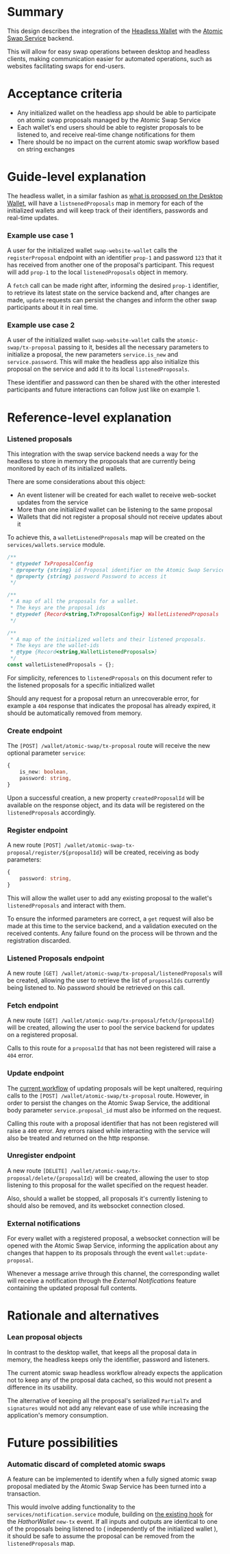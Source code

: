 # Summary
[summary]: #summary

This design describes the integration of the [Headless Wallet](https://github.com/HathorNetwork/hathor-wallet-headless) with the [Atomic Swap Service](https://github.com/HathorNetwork/hathor-atomic-swap-service) backend.

This will allow for easy swap operations between desktop and headless clients, making communication easier for automated operations, such as websites facilitating swaps for end-users.

# Acceptance criteria
[acceptance-criteria]: #acceptance-criteria

- Any initialized wallet on the headless app should be able to participate on atomic swap proposals managed by the Atomic Swap Service
- Each wallet's end users should be able to register proposals to be listened to, and receive real-time change notifications for them
- There should be no impact on the current atomic swap workflow based on string exchanges

# Guide-level explanation
[guide-level-explanation]: #guide-level-explanation

The headless wallet, in a similar fashion as [what is proposed on the Desktop Wallet](https://github.com/HathorNetwork/hathor-wallet/pull/361/files#diff-81b333677b8eb7fcc977d225072c1c10453c0aee095f9458885d7a553ef3579d), will have a `listnenedProposals` map in memory for each of the initialized wallets and will keep track of their identifiers, passwords and real-time updates.

### Example use case 1
A user for the initialized wallet `swap-website-wallet` calls the `registerProposal` endpoint with an identifier `prop-1` and password `123` that it has received from another one of the proposal's participant. This request will add `prop-1` to the local `listenedProposals` object in memory.

A `fetch` call can be made right after, informing the desired `prop-1` identifier, to retrieve its latest state on the service backend and, after changes are made,  `update` requests can persist the changes and inform the other swap participants about it in real time.

### Example use case 2
A user of the initialized wallet `swap-website-wallet` calls the `atomic-swap/tx-proposal` passing to it, besides all the necessary parameters to initialize a proposal, the new parameters `service.is_new` and `service.password`. This will make the headless app also initialize this proposal on the service and add it to its local `listenedProposals`.

These identifier and password can then be shared with the other interested participants and future interactions can follow just like on example 1.

# Reference-level explanation
[reference-level-explanation]: #reference-level-explanation

### Listened proposals
This integration with the swap service backend needs a way for the headless to store in memory the proposals that are currently being monitored by each of its initialized wallets.

There are some considerations about this object:
- An event listener will be created for each wallet to receive web-socket updates from the service
- More than one initialized wallet can be listening to the same proposal
- Wallets that did not register a proposal should not receive updates about it

To achieve this, a `walletListenedProposals` map will be created on the `services/wallets.service` module.
```js
/**
 * @typedef TxProposalConfig
 * @property {string} id Proposal identifier on the Atomic Swap Service
 * @property {string} password Password to access it
 */

/**
 * A map of all the proposals for a wallet.
 * The keys are the proposal ids
 * @typedef {Record<string,TxProposalConfig>} WalletListenedProposals
 */

/**
 * A map of the initialized wallets and their listened proposals.
 * The keys are the wallet-ids
 * @type {Record<string,WalletListenedProposals>}
 */
const walletListenedProposals = {};
```

For simplicity, references to `listenedProposals` on this document refer to the listened proposals for a specific initialized wallet

Should any request for a proposal return an unrecoverable error, for example a `404` response that indicates the proposal has already expired, it should be automatically removed from memory.

### Create endpoint
The `[POST] /wallet/atomic-swap/tx-proposal` route will receive the new optional parameter `service`:
```ts
{
	is_new: boolean,
	password: string,
}
```
Upon a successful creation, a new property `createdProposalId` will be available on the response object, and its data will be registered on the `listenedProposals` accordingly.

### Register endpoint
A new route `[POST] /wallet/atomic-swap-tx-proposal/register/${proposalId}` will be created, receiving as body parameters:
```ts
{
	password: string,
}
```
This will allow the wallet user to add any existing proposal to the wallet's `listenedProposals` and interact with them.

To ensure the informed parameters are correct, a `get` request will also be made at this time to the service backend, and a validation executed on the received contents. Any failure found on the process will be thrown and the registration discarded.

### Listened Proposals endpoint
A new route `[GET] /wallet/atomic-swap/tx-proposal/listenedProposals` will be created, allowing the user to retrieve the list of `proposalIds` currently being listened to. No password should be retrieved on this call.

### Fetch endpoint
A new route `[GET] /wallet/atomic-swap/tx-proposal/fetch/{proposalId}` will be created, allowing the user to pool the service backend for updates on a registered proposal.

Calls to this route for a `proposalId` that has not been registered will raise a `404` error.

### Update endpoint
The [current workflow](https://hathor.gitbook.io/hathor/guides/headless-wallet/atomic-swap#step-3-bob-updates-alices-partial-transaction) of updating proposals will be kept unaltered, requiring calls to the `[POST] /wallet/atomic-swap/tx-proposal` route. However, in order to persist the changes on the Atomic Swap Service, the additional body parameter `service.proposal_id` must also be informed on the request.

Calling this route with a proposal identifier that has not been registered will raise a `400` error. Any errors raised while interacting with the service will also be treated and returned on the http response.

### Unregister endpoint
A new route `[DELETE] /wallet/atomic-swap/tx-proposal/delete/{proposalId}` will be created, allowing the user to stop listening to this proposal for the wallet specified on the request header.

Also, should a wallet be stopped, all proposals it's currently listening to should also be removed, and its websocket connection closed.

### External notifications
For every wallet with a registered proposal, a websocket connection will be opened with the Atomic Swap Service, informing the application about any changes that happen to its proposals through the event `wallet:update-proposal`.

Whenever a message arrive through this channel, the corresponding wallet will receive a notification through the _External Notifications_ feature containing the updated proposal full contents.

# Rationale and alternatives
[rationale-and-alternatives]: #rationale-and-alternatives

### Lean proposal objects
In contrast to the desktop wallet, that keeps all the proposal data in memory, the headless keeps only the identifier, password and listeners.

The current atomic swap headless workflow already expects the application not to keep any of the proposal data cached, so this would not present a difference in its usability.

The alternative of keeping all the proposal's serialized `PartialTx` and `signatures` would not add any relevant ease of use while increasing the application's memory consumption.

# Future possibilities
[future-possibilities]: #future-possibilities

### Automatic discard of completed atomic swaps
A feature can be implemented to identify when a fully signed atomic swap proposal mediated by the Atomic Swap Service has been turned into a transaction.

This would involve adding functionality to the `services/notification.service` module, building on [the existing hook](https://github.com/HathorNetwork/hathor-wallet-headless/blob/4fb465eb8420ea93dbcd43a6c091453b74dbfded/src/services/notification.service.js#L63-L69) for the *HathorWallet* `new-tx` event. If all inputs and outputs are identical to one of the proposals being listened to ( independently of the initialized wallet ), it should be safe to assume the proposal can be removed from the `listenedProposals` map.
